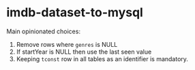 # imdb-dataset-to-mysql

Main opinionated choices:

1. Remove rows where `genres` is NULL
2. If startYear is NULL then use the last seen value
3. Keeping `tconst` row in all tables as an identifier is mandatory.
